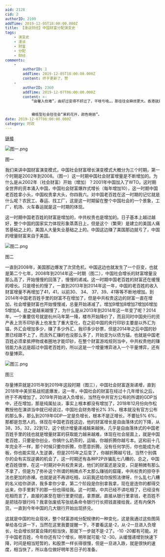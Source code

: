 ```yaml
---
aid: 2128
cid: 2
authorID: 2199
addTime: 2019-12-05T18:00:00.000Z
title: 【漫谈财经】中国财富分配演变史
tags:
    - 演变史
    - 漫谈
    - 财富
    - 分配
    - 财经
comments:
    -
        authorID: 1
        addTime: 2019-12-05T18:00:00.000Z
        content: 终于更新了，赞
    -
        authorID: 2360
        addTime: 2019-12-07T06:00:00.000Z
        content: >-
            “由奢入俭难”，由好过变得不好过了，干啥亏啥…，那往往会麻烦更大。香港就是…中环白领，年薪上百万的也上街，有的还冲锋在前，黎大老板多次站头排，带队…。


            橄榄型社会往往会“茉莉花开，颜色艳丽”。
date: 2019-12-07T06:00:00.000Z
category: 时政
---
```


[链接](https://www.youtube.com/watch?v=HDDCAS4we4E)

![图一.png](https://i.loli.net/2019/12/06/Xq3TOuhb7amRfVi.png)

图一

我们来讲中国财富演变模式，中国社会财富增长演变模式大概分为三个时期，第一个时期是2002年到2008。（图一）这一时期中国社会财富增量是不断增加的。为什么是从2002年（社会财富）开始（增加）？2001年中国加入了WTO。这时期全世界的资本涌入中国，中国社会财富爆炸式增长（每年增加10），这一时期中国老百姓拿小头，中国权贵拿大头，你四我六。对中国老百姓在这一时期的记忆就是什么呢？农民工、春运、找工厂，这是这一时期留在整个中国社会的一个景象，工厂，机场、火车春运就是这一时期的体现。

这一时期中国老百姓的财富是增加的，中共权贵也是增加的。日子基本上越过越好，整个中国的国家实力体现形象蒸蒸日上，但是这个（繁荣）是建立的美国人痛苦基础之上的，美国人大量失业基础之上的。中国这边赚了美国那边就亏了，中国的增量财富来自于美国。

![图二.png](https://i.loli.net/2019/12/06/iIm2A6RT9PJYjWf.png)

图二

一直到2008年，美国那边爆发了次贷危机，中国这边也就发生了一个巨变，也就是第二个七年，2008年到2014年这一时期（图二），中国社会增长的财富增量没那么高了，开始慢慢的回落了，慢慢的递减。这一时期中国老百姓的财富还在缓慢的增长。只是增长的慢了，一直到2013年到2014年这一年，中国的老百姓的收入财富增量不再增加了41，41，以前30、 34、 37、39、41等等不断地增加。到2014年中国老百姓手里的财富不在增加了，但是中共权贵这边的财富一直在增加，社会增量财富也开始慢慢减，总量开始递减了。增加9增加8增加7增加6增加5增加4。总之是越来越慢了，为什么是从2013年到2014年这一年变了呢？2014年，一个重要信号就是杭州马年第一降，楼市开始降价了，而且同时中国央行的资产表上货币印钞表上也发生了重大变化，在之前中国的央行印钞主要是以外汇为锚，外汇会增加多少，赚了多少外汇，我印多少钞票，但是2014年之后中国的钞票已经跟不上了，而且外汇赚的也没那么多了，开始变为以债为锚，也就是中国老百姓必须拿抵押物或者圈地才能印钞，在整个财富游戏规则当中，中共权贵他的赚钱能力永远是超过中国老百姓的，所以这是一个增量博弈进入一个平量博弈，还有存量博弈。

![图三.png](https://i.loli.net/2019/12/06/kCH9eKTrjOQnFlv.png)

图三

存量博弈就是2015年到2019年这段时期（图三），中国社会财富逐渐递增，直到2018年中美贸易战彻底爆发，这一年，中国社会的财富在经过十几年增长之后，终于不再增加了。2019年开始进入负增长，当然在中共官方公布的所谓的GDP当中，还在增加，那是纯属扯淡，事实上根本都没有增加了，2018年12月份向作松教授他在演讲当中就已经说过，中国社会财务增长2% 3%，根本就没有官方公布的那么多，那么到2019年GDP一定是负增长，根本不是正增长，不要扯5% 6%，那都是忽悠人的。体现在中国老百姓这边，他的财富增长是自由落体式的下降，从38，35，32，22到12，这个统计增量递减越来越快，几乎是自由落体式的中国老百姓手里的钱也就是增量财富的获取能力越来越难，体现在社会层面上，就是中国老百姓，只要是你创业，你搞什么奶茶的，运输，你越折腾你越亏本。这和前十几年完全不一样，那个时候只要你折腾，你愿意折腾，没有任何学历，你也能成为老板，你也能实现人生逆袭，但是2015年之后变了，你越折腾越亏钱，当然个别偶尔的会有实现逆袭的机会了，这一时期还有各种P2P诈骗乱七八糟的，总之，中国老百姓很惨，在这一时期对中共权贵来说，他们的财富还是没变，只是稍微有那么不拿了，但是为了弥补这个所谓的稍微点不太那么赚钱的窟窿，中共权贵的掠夺手法也更加的赤裸。也就是说不再讲吃相，以前我还给你按照法律呀，什么乱七八糟的名义给你讲讲，我多拿你少拿，第二个阶段是你别拿我拿，现在是连你的都得交出来，你手里剩下的那一份也得给我。这一时期，中共已经不讲吃相了，已经没有吃相而言了，直接的甚至在银行里更彻底，拿票据，直接从银行里拿钱，老百姓不是把钱存银行吗？我拿张废纸写张纸条命令银行行长把钱直接给我，还有内保外贷。一直到今年中国的几大银行开始出现挤兑。

这就是中国的社会现状，整个财富游戏分配规律的一种变化，这是我通过这些图简单给各位讲一下，当然在这里我要提醒一下，不要看这是-2，从-2一旦进入负增长，社会增长财富会降的相当快，那就下一步就不是-2了。-10 -20都有可能。对于中国老百姓，今年你还有12个增长，明年就可能-12 -30。从缓慢递增到快速下降，时间是相当短暂的，和股票一样长得很慢，但是一旦进入跌，就是很快的速度，相当快了，所以各位做好明年苦日子的准备。
